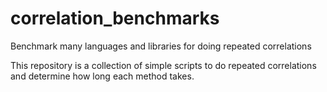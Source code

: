 # correlation_benchmarks
Benchmark many languages and libraries for doing repeated correlations

This repository is a collection of simple scripts to do repeated correlations and determine how long each method takes.
